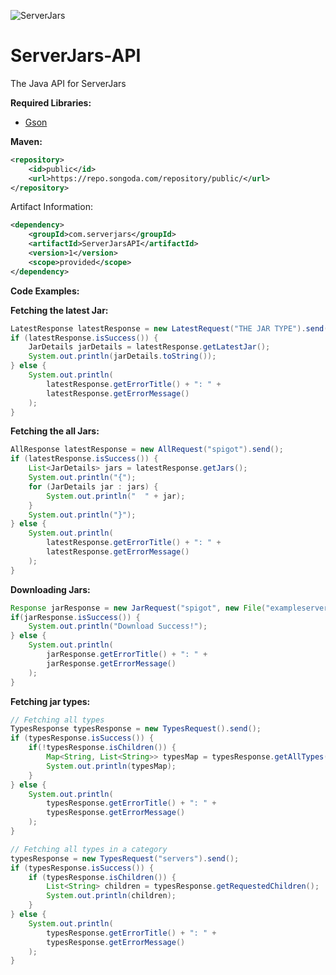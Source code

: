 ![ServerJars](https://serverjars.com/assets/img/icon_small.png)

# ServerJars-API
The Java API for ServerJars

**Required Libraries:**

- [Gson](https://github.com/google/gson)

**Maven:**
```xml
<repository>
    <id>public</id>
    <url>https://repo.songoda.com/repository/public/</url>
</repository>
```
 Artifact Information:
```xml
<dependency>
    <groupId>com.serverjars</groupId>
    <artifactId>ServerJarsAPI</artifactId>
    <version>1</version>
    <scope>provided</scope>
</dependency>
 ```

**Code Examples:**

**Fetching the latest Jar:**
```java
LatestResponse latestResponse = new LatestRequest("THE JAR TYPE").send();
if (latestResponse.isSuccess()) {
    JarDetails jarDetails = latestResponse.getLatestJar();
    System.out.println(jarDetails.toString());
} else {
    System.out.println(
        latestResponse.getErrorTitle() + ": " + 
        latestResponse.getErrorMessage()
    );
}
```

**Fetching the all Jars:**
```java
AllResponse latestResponse = new AllRequest("spigot").send();
if (latestResponse.isSuccess()) {
    List<JarDetails> jars = latestResponse.getJars();
    System.out.println("{");
    for (JarDetails jar : jars) {
        System.out.println("  " + jar);
    }
    System.out.println("}");
} else {
    System.out.println(
        latestResponse.getErrorTitle() + ": " +
        latestResponse.getErrorMessage()
    );
}
```

**Downloading Jars:**
```java
Response jarResponse = new JarRequest("spigot", new File("exampleserver.jar")).send();
if(jarResponse.isSuccess()) {
    System.out.println("Download Success!");
} else {
    System.out.println(
        jarResponse.getErrorTitle() + ": " + 
        jarResponse.getErrorMessage()
    );
}
```

**Fetching jar types:**
```java
// Fetching all types 
TypesResponse typesResponse = new TypesRequest().send();
if (typesResponse.isSuccess()) {
    if(!typesResponse.isChildren()) {
        Map<String, List<String>> typesMap = typesResponse.getAllTypes();
        System.out.println(typesMap);
    }
} else {
    System.out.println(
        typesResponse.getErrorTitle() + ": " + 
        typesResponse.getErrorMessage()
    );
}

// Fetching all types in a category
typesResponse = new TypesRequest("servers").send();
if (typesResponse.isSuccess()) {
    if (typesResponse.isChildren()) {
        List<String> children = typesResponse.getRequestedChildren();
        System.out.println(children);
    }
} else {
    System.out.println(
        typesResponse.getErrorTitle() + ": " + 
        typesResponse.getErrorMessage()
    );
}
```
